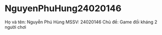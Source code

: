 # NguyenPhuHung24020146
Họ và tên: Nguyễn Phú Hùng
MSSV: 24020146
Chủ đề: Game đối kháng 2 người chơi
